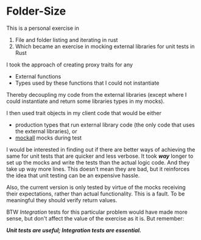 # Folder-Size

This is a personal exercise in

1. File and folder listing and iterating in rust
2. Which became an exercise in mocking external libraries for unit tests in Rust

I took the approach of creating proxy traits for any   
- External functions
- Types used by these functions that I could not instantiate

Thereby decoupling my code from the external libraries (except where I could instantiate and return some libraries types
in my mocks).

I then used trait objects in my client code that would be either 
* production types that run external library code (the only code that uses the external libraries), or
* [mockall](https://github.com/asomers/mockall) mocks during test

I would be interested in finding out if there are better ways of achieving the same for unit tests that are quicker and 
less verbose. It took ***way*** longer to set up the mocks and write the tests than the actual logic code. And they take 
up way more lines. This doesn't mean they are bad, but it reinforces the idea that unit testing can be an expensive hassle.

Also, the current version is only tested by virtue of the mocks receiving their expectations, rather than actual functionality.
This is a fault. To be meaningful they should verify return values.

BTW *Integration* tests for this particular problem would have made more sense, but don't affect the value of the exercise
as it is. But remember:

**_Unit tests are useful; Integration tests are essential._**